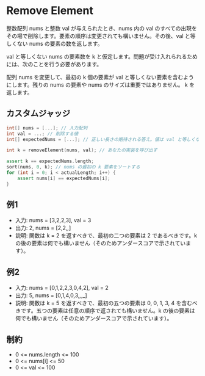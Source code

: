 # Remove Element

整数配列 nums と整数 val が与えられたとき、nums 内の val のすべての出現をその場で削除します。要素の順序は変更されても構いません。その後、val と等しくない nums の要素の数を返します。

val と等しくない nums の要素数を k と仮定します。問題が受け入れられるためには、次のことを行う必要があります。

配列 nums を変更して、最初の k 個の要素が val と等しくない要素を含むようにします。残りの nums の要素や nums のサイズは重要ではありません。
k を返します。

## カスタムジャッジ

```cpp
int[] nums = [...]; // 入力配列
int val = ...; // 削除する値
int[] expectedNums = [...]; // 正しい長さの期待される答え。値は val と等しくないようにソートされている。

int k = removeElement(nums, val); // あなたの実装を呼び出す

assert k == expectedNums.length;
sort(nums, 0, k); // nums の最初の k 要素をソートする
for (int i = 0; i < actualLength; i++) {
    assert nums[i] == expectedNums[i];
}
```

## 例1

- 入力: nums = [3,2,2,3], val = 3
- 出力: 2, nums = [2,2,_,_]
- 説明: 関数は k = 2 を返すべきで、最初の二つの要素は 2 であるべきです。k の後の要素は何でも構いません（そのためアンダースコアで示されています）。

## 例2

- 入力: nums = [0,1,2,2,3,0,4,2], val = 2
- 出力: 5, nums = [0,1,4,0,3,_,_,_]
- 説明: 関数は k = 5 を返すべきで、最初の五つの要素は 0, 0, 1, 3, 4 を含むべきです。五つの要素は任意の順序で返されても構いません。k の後の要素は何でも構いません（そのためアンダースコアで示されています）。

## 制約

- 0 <= nums.length <= 100
- 0 <= nums[i] <= 50
- 0 <= val <= 100

